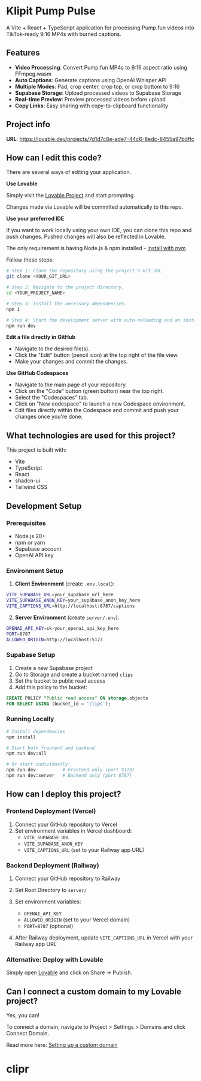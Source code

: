 # Klipit Pump Pulse

A Vite + React + TypeScript application for processing Pump.fun videos into TikTok-ready 9:16 MP4s with burned captions.

## Features

- **Video Processing**: Convert Pump.fun MP4s to 9:16 aspect ratio using FFmpeg.wasm
- **Auto Captions**: Generate captions using OpenAI Whisper API
- **Multiple Modes**: Pad, crop center, crop top, or crop bottom to 9:16
- **Supabase Storage**: Upload processed videos to Supabase Storage
- **Real-time Preview**: Preview processed videos before upload
- **Copy Links**: Easy sharing with copy-to-clipboard functionality

## Project info

**URL**: https://lovable.dev/projects/7d1d7c8e-ade7-44c6-8edc-8455a97bdffc

## How can I edit this code?

There are several ways of editing your application.

**Use Lovable**

Simply visit the [Lovable Project](https://lovable.dev/projects/7d1d7c8e-ade7-44c6-8edc-8455a97bdffc) and start prompting.

Changes made via Lovable will be committed automatically to this repo.

**Use your preferred IDE**

If you want to work locally using your own IDE, you can clone this repo and push changes. Pushed changes will also be reflected in Lovable.

The only requirement is having Node.js & npm installed - [install with nvm](https://github.com/nvm-sh/nvm#installing-and-updating)

Follow these steps:

```sh
# Step 1: Clone the repository using the project's Git URL.
git clone <YOUR_GIT_URL>

# Step 2: Navigate to the project directory.
cd <YOUR_PROJECT_NAME>

# Step 3: Install the necessary dependencies.
npm i

# Step 4: Start the development server with auto-reloading and an instant preview.
npm run dev
```

**Edit a file directly in GitHub**

- Navigate to the desired file(s).
- Click the "Edit" button (pencil icon) at the top right of the file view.
- Make your changes and commit the changes.

**Use GitHub Codespaces**

- Navigate to the main page of your repository.
- Click on the "Code" button (green button) near the top right.
- Select the "Codespaces" tab.
- Click on "New codespace" to launch a new Codespace environment.
- Edit files directly within the Codespace and commit and push your changes once you're done.

## What technologies are used for this project?

This project is built with:

- Vite
- TypeScript
- React
- shadcn-ui
- Tailwind CSS

## Development Setup

### Prerequisites

- Node.js 20+ 
- npm or yarn
- Supabase account
- OpenAI API key

### Environment Setup

1. **Client Environment** (create `.env.local`):
```bash
VITE_SUPABASE_URL=your_supabase_url_here
VITE_SUPABASE_ANON_KEY=your_supabase_anon_key_here
VITE_CAPTIONS_URL=http://localhost:8787/captions
```

2. **Server Environment** (create `server/.env`):
```bash
OPENAI_API_KEY=sk-your_openai_api_key_here
PORT=8787
ALLOWED_ORIGIN=http://localhost:5173
```

### Supabase Setup

1. Create a new Supabase project
2. Go to Storage and create a bucket named `clips`
3. Set the bucket to public read access
4. Add this policy to the bucket:
```sql
CREATE POLICY "Public read access" ON storage.objects
FOR SELECT USING (bucket_id = 'clips');
```

### Running Locally

```bash
# Install dependencies
npm install

# Start both frontend and backend
npm run dev:all

# Or start individually:
npm run dev          # Frontend only (port 5173)
npm run dev:server   # Backend only (port 8787)
```

## How can I deploy this project?

### Frontend Deployment (Vercel)

1. Connect your GitHub repository to Vercel
2. Set environment variables in Vercel dashboard:
   - `VITE_SUPABASE_URL`
   - `VITE_SUPABASE_ANON_KEY`
   - `VITE_CAPTIONS_URL` (set to your Railway app URL)

### Backend Deployment (Railway)

1. Connect your GitHub repository to Railway
2. Set Root Directory to `server/`
3. Set environment variables:
   - `OPENAI_API_KEY`
   - `ALLOWED_ORIGIN` (set to your Vercel domain)
   - `PORT=8787` (optional)

4. After Railway deployment, update `VITE_CAPTIONS_URL` in Vercel with your Railway app URL

### Alternative: Deploy with Lovable

Simply open [Lovable](https://lovable.dev/projects/7d1d7c8e-ade7-44c6-8edc-8455a97bdffc) and click on Share -> Publish.

## Can I connect a custom domain to my Lovable project?

Yes, you can!

To connect a domain, navigate to Project > Settings > Domains and click Connect Domain.

Read more here: [Setting up a custom domain](https://docs.lovable.dev/tips-tricks/custom-domain#step-by-step-guide)
# clipr

